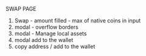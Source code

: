 SWAP PAGE

1. Swap - amount filled - max of native coins in input
2. modal - overflow borders
3. modal - Manage local assets
4. modal add to the wallet
5. copy address / add to the wallet